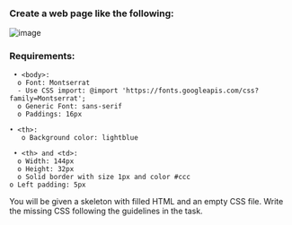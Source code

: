 ### Create a web page like the following:

![image](https://github.com/nsinorov/SoftUniMainPath/assets/45227327/08b94f5b-3ed9-4a47-9de0-a8dec45df01f)

### Requirements:

     • <body>:
      o Font: Montserrat
      - Use CSS import: @import 'https://fonts.googleapis.com/css?family=Montserrat';
      o Generic Font: sans-serif
      o Paddings: 16px
  
    • <th>:
       o Background color: lightblue
  
     • <th> and <td>:
      o Width: 144px
      o Height: 32px
      o Solid border with size 1px and color #ccc
    o Left padding: 5px

  You will be given a skeleton with filled HTML and an empty CSS file. Write the missing CSS following the guidelines 
in the task.
